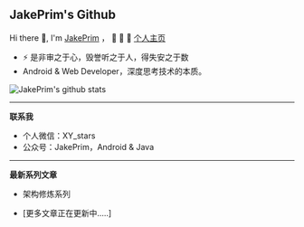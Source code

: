 ## JakePrim's Github

Hi there 👋, I'm <a href="https://juejin.im/user/58b90798128fe10064336192">JakePrim</a> ， 👋 👋 👋 <a href="https://www.yuque.com/jakeprim">个人主页</a>

- ⚡ 是非审之于心，毁誉听之于人，得失安之于数
- Android & Web Developer，深度思考技术的本质。

![JakePrim's github stats](https://github-readme-stats.vercel.app/api?username=JakePrim&show_icons=true&theme=dracula)

---

**联系我**

* 个人微信：XY_stars
* 公众号：JakePrim，Android & Java

---

**最新系列文章**

* 架构修炼系列

* [更多文章正在更新中.....]



